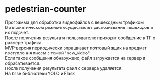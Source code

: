 # pedestrian-counter
Программа для обработки видеофайлов с пешеходным трафиком.<br>
В автоматическом режиме осуществялет распознавание пешеходов и их подсчет.<br>
После получения результата пользователю приходит сообщение в ТГ о размере трафика.<br>
MVP-версия периодически опрашивает почтовый ящик на предмет поступления писем с темой "new_video".<br>
Если такое сообщения обнаружено, файл загружается на сервер и обрабатывается.<br>
После получения результата файл с сервера удаляется.<br>
На базе библиотеки YOLO и Flask<br>
